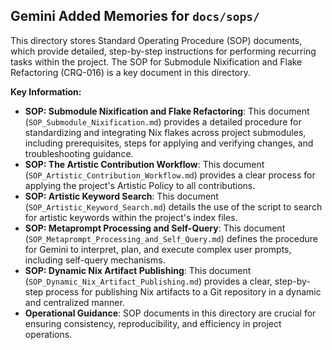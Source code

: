 ## Gemini Added Memories for `docs/sops/`

This directory stores Standard Operating Procedure (SOP) documents, which provide detailed, step-by-step instructions for performing recurring tasks within the project. The SOP for Submodule Nixification and Flake Refactoring (CRQ-016) is a key document in this directory.

**Key Information:**
*   **SOP: Submodule Nixification and Flake Refactoring**: This document (`SOP_Submodule_Nixification.md`) provides a detailed procedure for standardizing and integrating Nix flakes across project submodules, including prerequisites, steps for applying and verifying changes, and troubleshooting guidance.
*   **SOP: The Artistic Contribution Workflow**: This document (`SOP_Artistic_Contribution_Workflow.md`) provides a clear process for applying the project's Artistic Policy to all contributions.
*   **SOP: Artistic Keyword Search**: This document (`SOP_Artistic_Keyword_Search.md`) details the use of the script to search for artistic keywords within the project's index files.
*   **SOP: Metaprompt Processing and Self-Query**: This document (`SOP_Metaprompt_Processing_and_Self_Query.md`) defines the procedure for Gemini to interpret, plan, and execute complex user prompts, including self-query mechanisms.
*   **SOP: Dynamic Nix Artifact Publishing**: This document (`SOP_Dynamic_Nix_Artifact_Publishing.md`) provides a clear, step-by-step process for publishing Nix artifacts to a Git repository in a dynamic and centralized manner.
*   **Operational Guidance**: SOP documents in this directory are crucial for ensuring consistency, reproducibility, and efficiency in project operations.
